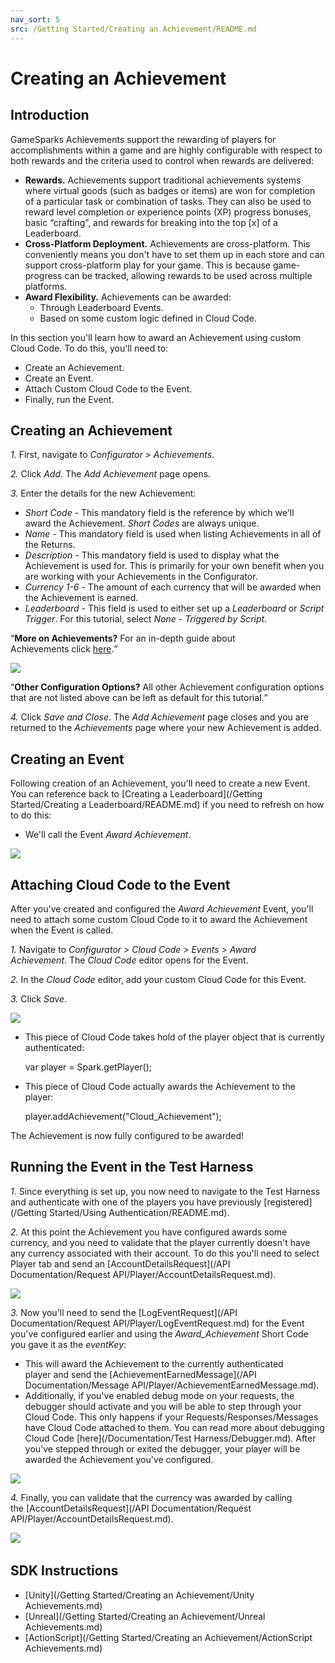 ```yaml
---
nav_sort: 5
src: /Getting Started/Creating an Achievement/README.md
---
```


# Creating an Achievement

## Introduction

GameSparks Achievements support the rewarding of players for accomplishments within a game and are highly configurable with respect to both rewards and the criteria used to control when rewards are delivered:
* **Rewards.** Achievements support traditional achievements systems where virtual goods (such as badges or items) are won for completion of a particular task or combination of tasks. They can also be used to reward level completion or experience points (XP) progress bonuses, basic “crafting”, and rewards for breaking into the top [x] of a Leaderboard.
* **Cross-Platform Deployment.** Achievements are cross-platform. This conveniently means you don't have to set them up in each store and can support cross-platform play for your game. This is because game-progress can be tracked, allowing rewards to be used across multiple platforms.
* **Award Flexibility.** Achievements can be awarded:
  * Through Leaderboard Events.
  * Based on some custom logic defined in Cloud Code.

In this section you'll learn how to award an Achievement using custom Cloud Code. To do this, you'll need to:
* Create an Achievement.
* Create an Event.
* Attach Custom Cloud Code to the Event.
* Finally, run the Event.

## Creating an Achievement

*1.* First, navigate to *Configurator > Achievements*.

*2.* Click *Add*. The *Add Achievement* page opens.

*3.* Enter the details for the new Achievement:

  * *Short Code* - This mandatory field is the reference by which we'll award the Achievement. *Short Codes* are always unique.
  * *Name* - This mandatory field is used when listing Achievements in all of the Returns.
  * *Description* - This mandatory field is used to display what the Achievement is used for. This is primarily for your own benefit when you are working with your  Achievements in the Configurator.
  * *Currency 1-6* - The amount of each currency that will be awarded when the Achievement is earned.
  * *Leaderboard* - This field is used to either set up a *Leaderboard* or *Script Trigger*. For this tutorial, select *None - Triggered by Script*.

<q>**More on Achievements?** For an in-depth guide about Achievements click [here](/Documentation/Configurator/Achievements.md).</q>

![](img/Create/9.png)

<q>**Other Configuration Options?** All other Achievement configuration options that are not listed above can be left as default for this tutorial.</q>

*4.* Click *Save and Close*. The *Add Achievement* page closes and you are returned to the *Achievements* page where your new Achievement is added.

## Creating an Event

Following creation of an Achievement, you'll need to create a new Event. You can reference back to [Creating a Leaderboard](/Getting Started/Creating a Leaderboard/README.md) if you need to refresh on how to do this:
* We'll call the Event *Award Achievement*.

![](img/Create/10.png)

## Attaching Cloud Code to the Event

After you've created and configured the *Award Achievement* Event, you'll need to attach some custom Cloud Code to it to award the Achievement when the Event is called.

*1.* Navigate to *Configurator > Cloud Code > Events > Award Achievement*. The *Cloud Code* editor opens for the Event.

*2.* In the *Cloud Code* editor, add your custom Cloud Code for this Event.

*3.* Click *Save*.

![](img/Create/11.png)

* This piece of Cloud Code takes hold of the player object that is currently authenticated:


    var player = Spark.getPlayer();

* This piece of Cloud Code actually awards the Achievement to the player:


    player.addAchievement("Cloud_Achievement");

The Achievement is now fully configured to be awarded!

## Running the Event in the Test Harness

*1*. Since everything is set up, you now need to navigate to the Test Harness and authenticate with one of the players you have previously [registered](/Getting Started/Using Authentication/README.md).

*2.* At this point the Achievement you have configured awards some currency, and you need to validate that the player currently doesn't have any currency associated with their account. To do this you'll need to select Player tab and send an [AccountDetailsRequest](/API Documentation/Request API/Player/AccountDetailsRequest.md).

![](img/Create/12.png)

*3.* Now you'll need to send the [LogEventRequest](/API Documentation/Request API/Player/LogEventRequest.md) for the Event you've configured earlier and using the  *Award_Achievement* Short Code you gave it as the *eventKey*:
* This will award the Achievement to the currently authenticated player and send the [AchievementEarnedMessage](/API Documentation/Message API/Player/AchievementEarnedMessage.md).
* Additionally, if you've enabled debug mode on your requests, the debugger should activate and you will be able to step through your Cloud Code. This only happens if your Requests/Responses/Messages have Cloud Code attached to them. You can read more about debugging Cloud Code [here](/Documentation/Test Harness/Debugger.md). After you've stepped through or exited the debugger, your player will be awarded the Achievement you've configured.

![](img/Create/13.png)

*4.* Finally, you can validate that the currency was awarded by calling the [AccountDetailsRequest](/API Documentation/Request API/Player/AccountDetailsRequest.md).

![](img/Create/14.png)
   

## SDK Instructions

* [Unity](/Getting Started/Creating an Achievement/Unity Achievements.md)
* [Unreal](/Getting Started/Creating an Achievement/Unreal Achievements.md)
* [ActionScript](/Getting Started/Creating an Achievement/ActionScript Achievements.md)
